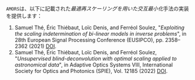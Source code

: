 `AMORS`は、以下に記載された*最適再スケーリングを用いた交互最小化*手法の実装を提供します：

1. Samuel Thé, Éric Thiébaut, Loïc Denis, and Ferréol Soulez, "*Exploiting the scaling indetermination of bi-linear models in inverse problems*", in 28th European Signal Processing Conference (EUSIPCO), pp. 2358–2362 (2021) [DOI](https://doi.org/10.23919/Eusipco47968.2020.9287593).
2. Samuel Thé, Éric Thiébaut, Loïc Denis, and Ferréol Soulez, "*Unsupervised blind-deconvolution with optimal scaling applied to astronomical data*", in Adaptive Optics Systems VIII, International Society for Optics and Photonics (SPIE), Vol. 12185 (2022) [DOI](https://doi.org/10.1117/12.2630245).
